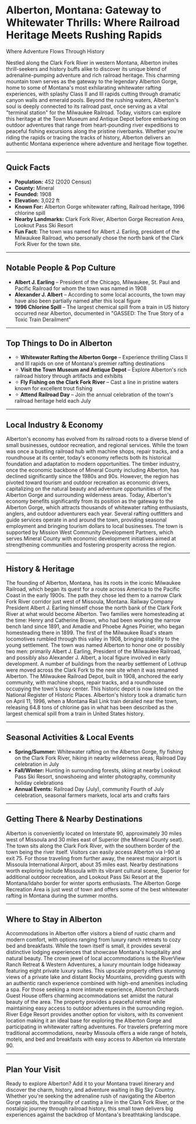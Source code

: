# Alberton, Montana: Gateway to Whitewater Thrills: Where Railroad Heritage Meets Rushing Rapids
Where Adventure Flows Through History

Nestled along the Clark Fork River in western Montana, Alberton invites thrill-seekers and history buffs alike to discover its unique blend of adrenaline-pumping adventure and rich railroad heritage. This charming mountain town serves as the gateway to the legendary Alberton Gorge, home to some of Montana's most exhilarating whitewater rafting experiences, with splashy Class II and III rapids cutting through dramatic canyon walls and emerald pools. Beyond the rushing waters, Alberton's soul is deeply connected to its railroad past, once serving as a vital "terminal station" for the Milwaukee Railroad. Today, visitors can explore this heritage at the Town Museum and Antique Depot before embarking on outdoor adventures that range from heart-pounding river expeditions to peaceful fishing excursions along the pristine riverbanks. Whether you're riding the rapids or tracing the tracks of history, Alberton delivers an authentic Montana experience where adventure and heritage flow together.

---

## Quick Facts

- **Population:** 452 (2020 Census)
- **County:** Mineral
- **Founded:** 1908
- **Elevation:** 3,022 ft
- **Known For:** Alberton Gorge whitewater rafting, Railroad heritage, 1996 chlorine spill
- **Nearby Landmarks:** Clark Fork River, Alberton Gorge Recreation Area, Lookout Pass Ski Resort
- **Fun Fact:** The town was named for Albert J. Earling, president of the Milwaukee Railroad, who personally chose the north bank of the Clark Fork River for the town site.

---

## Notable People & Pop Culture

- **Albert J. Earling** – President of the Chicago, Milwaukee, St. Paul and Pacific Railroad for whom the town was named in 1908
- **Alexander J. Albert** – According to some local accounts, the town may have also been partially named after this local figure
- **1996 Chlorine Spill** – The largest chemical spill from a train in US history occurred near Alberton, documented in "GASSED: The True Story of a Toxic Train Derailment"

---

## Top Things to Do in Alberton

- ✧ **Whitewater Rafting the Alberton Gorge** – Experience thrilling Class II and III rapids on one of Montana's premier rafting destinations
- ✧ **Visit the Town Museum and Antique Depot** – Explore Alberton's rich railroad history through artifacts and exhibits
- ✧ **Fly Fishing on the Clark Fork River** – Cast a line in pristine waters known for excellent trout fishing
- ✧ **Attend Railroad Day** – Join the annual celebration of the town's railroad heritage held each July

---

## Local Industry & Economy

Alberton's economy has evolved from its railroad roots to a diverse blend of small businesses, outdoor recreation, and regional services. While the town was once a bustling railroad hub with machine shops, repair tracks, and a roundhouse at its center, today's economy reflects both its historical foundation and adaptation to modern opportunities. The timber industry, once the economic backbone of Mineral County including Alberton, has declined significantly since the 1980s and 90s. However, the region has pivoted toward tourism and outdoor recreation as economic drivers, capitalizing on the natural beauty and adventure opportunities of the Alberton Gorge and surrounding wilderness areas. Today, Alberton's economy benefits significantly from its position as the gateway to the Alberton Gorge, which attracts thousands of whitewater rafting enthusiasts, anglers, and outdoor adventurers each year. Several rafting outfitters and guide services operate in and around the town, providing seasonal employment and bringing tourism dollars to local businesses. The town is supported by Mission West Community Development Partners, which serves Mineral County with economic development initiatives aimed at strengthening communities and fostering prosperity across the region.

---

## History & Heritage

The founding of Alberton, Montana, has its roots in the iconic Milwaukee Railroad, which began its quest for a route across America to the Pacific Coast in the early 1900s. The path they chose led them to a narrow Clark Fork River corridor just west of Missoula, Montana. Railway Company President Albert J. Earling himself chose the north bank of the Clark Fork River at what would become Alberton. Two families were homesteading at the time: Henry and Catherine Brown, who had been working the narrow bench land since 1891, and Amadie and Phoebe Agnes Poirier, who began homesteading there in 1899. The first of the Milwaukee Road's steam locomotives rumbled through this valley in 1908, bringing stability to the young settlement. The town was named Alberton to honor one or possibly two men: primarily Albert J. Earling, President of the Milwaukee Railroad, and possibly also Alexander J. Albert, a local figure involved in early development. A number of buildings from the nearby settlement of Lothrup were moved across the Clark Fork to the new site when it was renamed Alberton. The Milwaukee Railroad Depot, built in 1908, anchored the early community, with machine shops, repair tracks, and a roundhouse occupying the town's busy center. This historic depot is now listed on the National Register of Historic Places. Alberton's history took a dramatic turn on April 11, 1996, when a Montana Rail Link train derailed near the town, releasing 64.8 tons of chlorine gas in what has been described as the largest chemical spill from a train in United States history.

---

## Seasonal Activities & Local Events

- **Spring/Summer:** Whitewater rafting on the Alberton Gorge, fly fishing on the Clark Fork River, hiking in nearby wilderness areas, Railroad Day celebration in July
- **Fall/Winter:** Hunting in surrounding forests, skiing at nearby Lookout Pass Ski Resort, snowshoeing and winter photography, community holiday celebrations
- **Annual Events:** Railroad Day (July), community Fourth of July celebration, seasonal farmers markets, local arts and crafts fairs

---

## Getting There & Nearby Destinations

Alberton is conveniently located on Interstate 90, approximately 30 miles west of Missoula and 30 miles east of Superior (the Mineral County seat). The town sits along the Clark Fork River, with the southern border of the town being the river itself. Visitors can easily access Alberton via I-90 at exit 75. For those traveling from further away, the nearest major airport is Missoula International Airport, about 35 miles east. Nearby destinations worth exploring include Missoula with its vibrant cultural scene, Superior for additional outdoor recreation, and Lookout Pass Ski Resort at the Montana/Idaho border for winter sports enthusiasts. The Alberton Gorge Recreation Area is just west of town and offers some of the best whitewater rafting in Montana during the summer months.

---

## Where to Stay in Alberton

Accommodations in Alberton offer visitors a blend of rustic charm and modern comfort, with options ranging from luxury ranch retreats to cozy bed and breakfasts. While the town itself is small, it provides several distinctive lodging experiences that showcase Montana's hospitality and natural beauty. The crown jewel of local accommodations is the RiverView Ranch Retreat & Western Adventures, a luxury mountain lodge hideaway featuring eight private luxury suites. This upscale property offers stunning views of a private lake and distant Rocky Mountains, providing guests with an authentic ranch experience combined with high-end amenities including a spa. For those seeking a more intimate experience, Alberton Orchards Guest House offers charming accommodations set amidst the natural beauty of the area. The property provides a peaceful retreat while maintaining easy access to outdoor adventures in the surrounding region. River Edge Resort provides another option for visitors, with its convenient location making it an ideal base for exploring the Alberton Gorge and participating in whitewater rafting adventures. For travelers preferring more traditional accommodations, nearby Missoula offers a wide range of hotels, motels, and bed and breakfasts with easy access to Alberton via Interstate 90.

---

## Plan Your Visit

Ready to explore Alberton? Add it to your Montana travel itinerary and discover the charm, history, and adventure waiting in Big Sky Country. Whether you're seeking the adrenaline rush of navigating the Alberton Gorge rapids, the tranquility of casting a line in the Clark Fork River, or the nostalgic journey through railroad history, this small town delivers big experiences against the backdrop of Montana's breathtaking landscape.
